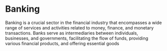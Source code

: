 # Banking
Banking is a crucial sector in the financial industry that encompasses a wide range of services and activities related to money, finance, and monetary transactions. Banks serve as intermediaries between individuals, businesses, and governments, facilitating the flow of funds, providing various financial products, and offering essential goods
